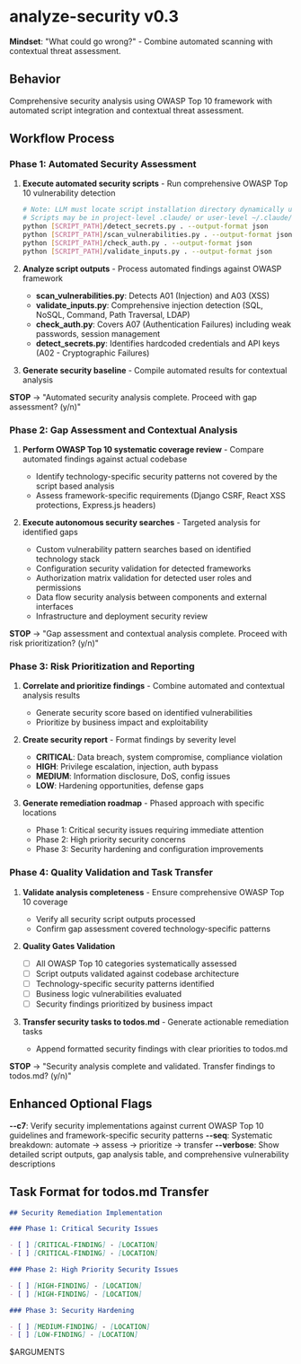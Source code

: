 # analyze-security v0.3

**Mindset**: "What could go wrong?" - Combine automated scanning with contextual threat assessment.

## Behavior

Comprehensive security analysis using OWASP Top 10 framework with automated script integration and contextual threat assessment.

## Workflow Process

### Phase 1: Automated Security Assessment

1. **Execute automated security scripts** - Run comprehensive OWASP Top 10 vulnerability detection

   ```bash
   # Note: LLM must locate script installation directory dynamically using Glob tool
   # Scripts may be in project-level .claude/ or user-level ~/.claude/ directories
   python [SCRIPT_PATH]/detect_secrets.py . --output-format json
   python [SCRIPT_PATH]/scan_vulnerabilities.py . --output-format json
   python [SCRIPT_PATH]/check_auth.py . --output-format json
   python [SCRIPT_PATH]/validate_inputs.py . --output-format json
   ```

2. **Analyze script outputs** - Process automated findings against OWASP framework

   - **scan_vulnerabilities.py**: Detects A01 (Injection) and A03 (XSS)
   - **validate_inputs.py**: Comprehensive injection detection (SQL, NoSQL, Command, Path Traversal, LDAP)
   - **check_auth.py**: Covers A07 (Authentication Failures) including weak passwords, session management
   - **detect_secrets.py**: Identifies hardcoded credentials and API keys (A02 - Cryptographic Failures)

3. **Generate security baseline** - Compile automated results for contextual analysis

**STOP** → "Automated security analysis complete. Proceed with gap assessment? (y/n)"

### Phase 2: Gap Assessment and Contextual Analysis

1. **Perform OWASP Top 10 systematic coverage review** - Compare automated findings against actual codebase

   - Identify technology-specific security patterns not covered by the script based analysis
   - Assess framework-specific requirements (Django CSRF, React XSS protections, Express.js headers)

2. **Execute autonomous security searches** - Targeted analysis for identified gaps

   - Custom vulnerability pattern searches based on identified technology stack
   - Configuration security validation for detected frameworks
   - Authorization matrix validation for detected user roles and permissions
   - Data flow security analysis between components and external interfaces
   - Infrastructure and deployment security review

**STOP** → "Gap assessment and contextual analysis complete. Proceed with risk prioritization? (y/n)"

### Phase 3: Risk Prioritization and Reporting

1. **Correlate and prioritize findings** - Combine automated and contextual analysis results

   - Generate security score based on identified vulnerabilities
   - Prioritize by business impact and exploitability

2. **Create security report** - Format findings by severity level

   - **CRITICAL**: Data breach, system compromise, compliance violation
   - **HIGH**: Privilege escalation, injection, auth bypass
   - **MEDIUM**: Information disclosure, DoS, config issues
   - **LOW**: Hardening opportunities, defense gaps

3. **Generate remediation roadmap** - Phased approach with specific locations
   - Phase 1: Critical security issues requiring immediate attention
   - Phase 2: High priority security concerns
   - Phase 3: Security hardening and configuration improvements

### Phase 4: Quality Validation and Task Transfer

1. **Validate analysis completeness** - Ensure comprehensive OWASP Top 10 coverage

   - Verify all security script outputs processed
   - Confirm gap assessment covered technology-specific patterns

2. **Quality Gates Validation**

   - [ ] All OWASP Top 10 categories systematically assessed
   - [ ] Script outputs validated against codebase architecture
   - [ ] Technology-specific security patterns identified
   - [ ] Business logic vulnerabilities evaluated
   - [ ] Security findings prioritized by business impact

3. **Transfer security tasks to todos.md** - Generate actionable remediation tasks
   - Append formatted security findings with clear priorities to todos.md

**STOP** → "Security analysis complete and validated. Transfer findings to todos.md? (y/n)"

## Enhanced Optional Flags

**--c7**: Verify security implementations against current OWASP Top 10 guidelines and framework-specific security patterns
**--seq**: Systematic breakdown: automate → assess → prioritize → transfer
**--verbose**: Show detailed script outputs, gap analysis table, and comprehensive vulnerability descriptions

## Task Format for todos.md Transfer

```markdown
## Security Remediation Implementation

### Phase 1: Critical Security Issues

- [ ] [CRITICAL-FINDING] - [LOCATION]
- [ ] [CRITICAL-FINDING] - [LOCATION]

### Phase 2: High Priority Security Issues

- [ ] [HIGH-FINDING] - [LOCATION]
- [ ] [HIGH-FINDING] - [LOCATION]

### Phase 3: Security Hardening

- [ ] [MEDIUM-FINDING] - [LOCATION]
- [ ] [LOW-FINDING] - [LOCATION]
```

$ARGUMENTS
